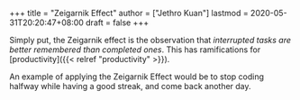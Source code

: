 +++
title = "Zeigarnik Effect"
author = ["Jethro Kuan"]
lastmod = 2020-05-31T20:20:47+08:00
draft = false
+++

Simply put, the Zeigarnik effect is the observation that _interrupted
tasks are better remembered than completed ones_. This has
ramifications for [productivity]({{< relref "productivity" >}}).

An example of applying the Zeigarnik Effect would be to stop coding
halfway while having a good streak, and come back another day.
